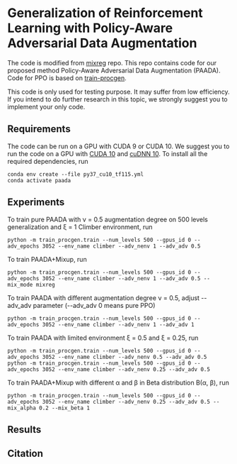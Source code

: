 # Generalization of Reinforcement Learning with Policy-Aware Adversarial Data Augmentation
The code is modified from [mixreg](https://github.com/kaixin96/mixreg) repo. This repo contains code for our proposed method Policy-Aware Adversarial Data Augmentation (PAADA). Code for PPO is based on [train-procgen](https://github.com/openai/train-procgen).

This code is only used for testing purpose. It may suffer from low efficiency. If you intend to do further research in this topic, we strongly suggest you to implement your only code.


## Requirements
The code can be run on a GPU with CUDA 9 or CUDA 10. We suggest you to run the code on a GPU with [CUDA 10](https://developer.nvidia.com/cuda-10.0-download-archive) and [cuDNN 10](https://developer.nvidia.com/compute/machine-learning/cudnn/secure/7.6.5.32/production/10.0_20191031/cudnn-10.0-linux-x64-v7.6.5.32.tgz). To install all the required dependencies, run

```
conda env create --file py37_cu10_tf115.yml
conda activate paada
```


## Experiments
To train pure PAADA with &nu; = 0.5 augmentation degree on 500 levels generalization and &xi; = 1 Climber environment, run

```
python -m train_procgen.train --num_levels 500 --gpus_id 0 --adv_epochs 3052 --env_name climber --adv_nenv 1 --adv_adv 0.5
```

To train PAADA+Mixup, run

```
python -m train_procgen.train --num_levels 500 --gpus_id 0 --adv_epochs 3052 --env_name climber --adv_nenv 1 --adv_adv 0.5 --mix_mode mixreg
```

To train PAADA with different augmentation degree &nu; = 0.5, adjust --adv\_adv parameter (--adv\_adv 0 means pure PPO)
```
python -m train_procgen.train --num_levels 500 --gpus_id 0 --adv_epochs 3052 --env_name climber --adv_nenv 1 --adv_adv 1
```

To train PAADA with limited environment &xi; = 0.5 and &xi; = 0.25, run
```
python -m train_procgen.train --num_levels 500 --gpus_id 0 --adv_epochs 3052 --env_name climber --adv_nenv 0.5 --adv_adv 0.5
python -m train_procgen.train --num_levels 500 --gpus_id 0 --adv_epochs 3052 --env_name climber --adv_nenv 0.25 --adv_adv 0.5
```

To train PAADA+Mixup with different &alpha; and &beta; in Beta distribution B(&alpha;, &beta;), run
```
python -m train_procgen.train --num_levels 500 --gpus_id 0 --adv_epochs 3052 --env_name climber --adv_nenv 0.25 --adv_adv 0.5 --mix_alpha 0.2 --mix_beta 1
```


## Results


## Citation
